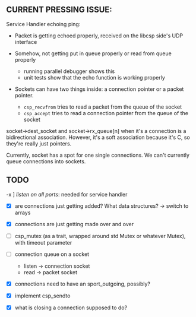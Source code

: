 ## CURRENT PRESSING ISSUE:
Service Handler echoing ping:
- Packet is getting echoed properly, received on the libcsp side's UDP interface
- Somehow, not getting put in queue properly or read from queue properly
    - running parallel debugger shows this
    - unit tests show that the echo function is working properly


- Sockets can have two things inside: a connection pointer or a packet pointer.
    - `csp_recvfrom` tries to read a packet from the queue of the socket
    - `csp_accept` tries to read a connection pointer from the queue of the socket

socket->dest_socket and socket->rx_queue[n] when it's a connection is a bidirectional association. However, it's a soft association because it's C, so they're really just pointers.

Currently, socket has a spot for one single connections. We can't currently queue connections into sockets. 

## TODO 
-x ] *listen on all ports*: needed for service handler
-[x] are connections just getting added? What data structures? -> switch to arrays
-[x] connections are just getting made over and over
-[ ] csp_mutex (as a trait, wrapped around std Mutex or whatever Mutex), with timeout parameter
-[ ] connection queue on a socket
    - listen -> connection socket
    - read -> packet socket
-[x] connections need to have an sport_outgoing, possibly?
-[x] implement csp_sendto
-[x] what is closing a connection supposed to do?

